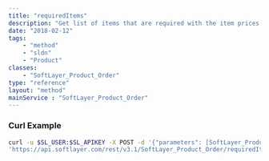 ```yaml
---
title: "requiredItems"
description: "Get list of items that are required with the item prices provided"
date: "2018-02-12"
tags:
    - "method"
    - "sldn"
    - "Product"
classes:
    - "SoftLayer_Product_Order"
type: "reference"
layout: "method"
mainService : "SoftLayer_Product_Order"
---
```


### Curl Example
```bash
curl -u $SL_USER:$SL_APIKEY -X POST -d '{"parameters": [SoftLayer_Product_Item_Price]}' \
'https://api.softlayer.com/rest/v3.1/SoftLayer_Product_Order/requiredItems'
```
